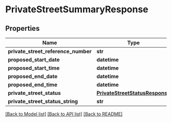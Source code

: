 # PrivateStreetSummaryResponse

## Properties
Name | Type | Description | Notes
------------ | ------------- | ------------- | -------------
**private_street_reference_number** | **str** |  | 
**proposed_start_date** | **datetime** |  | 
**proposed_start_time** | **datetime** |  | [optional] 
**proposed_end_date** | **datetime** |  | 
**proposed_end_time** | **datetime** |  | [optional] 
**private_street_status** | [**PrivateStreetStatusResponse**](PrivateStreetStatusResponse.md) |  | 
**private_street_status_string** | **str** |  | 

[[Back to Model list]](../README.md#documentation-for-models) [[Back to API list]](../README.md#documentation-for-api-endpoints) [[Back to README]](../README.md)

